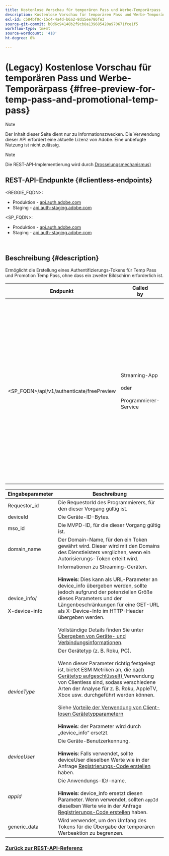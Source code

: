 ```yaml
---
title: Kostenlose Vorschau für temporären Pass und Werbe-Temporärpass
description: Kostenlose Vorschau für temporären Pass und Werbe-Temporärpass
exl-id: c584bf0c-15c4-4a4d-b6a2-8d15ee786fe3
source-git-commit: b0d6c94148b2f9cb8a139685420a970671fce1f5
workflow-type: tm+mt
source-wordcount: '410'
ht-degree: 0%

---
```


# (Legacy) Kostenlose Vorschau für temporären Pass und Werbe-Temporärpass {#free-preview-for-temp-pass-and-promotional-temp-pass}

>[!NOTE]
>
>Der Inhalt dieser Seite dient nur zu Informationszwecken. Die Verwendung dieser API erfordert eine aktuelle Lizenz von Adobe. Eine unbefugte Nutzung ist nicht zulässig.

>[!NOTE]
>
> Die REST-API-Implementierung wird durch [Drosselungsmechanismus) ](/help/authentication/integration-guide-programmers/throttling-mechanism.md)

## REST-API-Endpunkte {#clientless-endpoints}

&lt;REGGIE_FQDN>:

* Produktion - [api.auth.adobe.com](http://api.auth.adobe.com/)
* Staging - [api.auth-staging.adobe.com](http://api.auth-staging.adobe.com/)

&lt;SP_FQDN>:

* Produktion - [api.auth.adobe.com](http://api.auth.adobe.com/)
* Staging - [api.auth-staging.adobe.com](http://api.auth-staging.adobe.com/)

</br>

## Beschreibung {#description}

Ermöglicht die Erstellung eines Authentifizierungs-Tokens für Temp Pass und Promotion Temp Pass, ohne dass ein zweiter Bildschirm erforderlich ist.


| Endpunkt | Called </br>by | Eingabe   </br>Parameter | HTTP </br>Methode | Antwort | HTTP </br>Antwort |
|-------------------------------------------|-------------------------------------------------------|-------------------------------------------------------------------------------------------------------------------------------------------------------------------------------------------------------------------------------------------------------------------------------------------------------------------------------------------------|-------------------|-----------------------------------------------------------------------------------------------------------------------------------------------|-------------------------------------------|
| &lt;SP_FQDN>/api/v1/authenticate/freePreview | Streaming-App</br></br>oder</br></br>Programmierer-Service | 1. Requestor_id (obligatorisch)</br>    </br>2.  deviceId (obligatorisch)</br>    </br>3.  mso_id (obligatorisch)</br>    </br>4.  domain_name (obligatorisch)</br>    </br>5.  device_info/X-device-info (obligatorisch)</br>6.  deviceType</br>    </br>7.  deviceUser (veraltet)</br>    </br>8.  appId (veraltet)</br>    </br>9.  generic_data (optional) | POST | Die erfolgreiche Antwort lautet 204 Kein Inhalt. Dies bedeutet, dass das Token erfolgreich erstellt wurde und für die Autorisierungsflüsse verwendet werden kann. | 204 - Kein Inhalt   </br>400 - Fehlerhafte Anfrage |

<div>


| Eingabeparameter | Beschreibung |
|-------------------------------------|--------------------------------------------------------------------------------------------------------------------------------------------------------------------------------------------------------------------------------------------------------------------------------------------------------------------------------------------------------------------------------------------------------------------------------------------------------------------------------------------------------------------------------------------------------------------------------------------------------------------------------------------------|
| Requestor_id | Die RequestorId des Programmierers, für den dieser Vorgang gültig ist. |
| deviceId | Die Geräte-ID-Bytes. |
| mso_id | Die MVPD-ID, für die dieser Vorgang gültig ist. |
| domain_name | Der Domain-Name, für den ein Token gewährt wird. Dieser wird mit den Domains des Dienstleisters verglichen, wenn ein Autorisierungs-Token erteilt wird. |
| device_info/</br></br>X-device-info | Informationen zu Streaming-Geräten.</br></br>**Hinweis**: Dies kann als URL-Parameter an device_info übergeben werden, sollte jedoch aufgrund der potenziellen Größe dieses Parameters und der Längenbeschränkungen für eine GET-URL als X-Device-Info im HTTP-Header übergeben werden. </br></br>Vollständige Details finden Sie unter [Übergeben von Geräte- und Verbindungsinformationen](/help/authentication/integration-guide-programmers/legacy/client-information/passing-client-information-device-connection-and-application.md). |
| _deviceType_ | Der Gerätetyp (z. B. Roku, PC).</br></br>Wenn dieser Parameter richtig festgelegt ist, bietet ESM Metriken an, die [nach Gerätetyp aufgeschlüsselt) ](/help/authentication/integration-guide-programmers/features-premium/esm/entitlement-service-monitoring-overview.md#clientless_device_type) Verwendung von Clientless sind, sodass verschiedene Arten der Analyse für z. B. Roku, AppleTV, Xbox usw. durchgeführt werden können.</br></br>Siehe [Vorteile der Verwendung von Client-losen Gerätetypparametern ](/help/authentication/integration-guide-programmers/legacy/notes-technical/benefits-of-using-the-clientless-devicetype-parameter-in-pass-metrics.md)</br></br>**Hinweis**: der Parameter wird durch „device_info“ ersetzt. |
| _deviceUser_ | Die Geräte-Benutzerkennung.</br></br>**Hinweis**: Falls verwendet, sollte deviceUser dieselben Werte wie in der Anfrage [Registrierungs-Code erstellen](/help/authentication/integration-guide-programmers/legacy/rest-api-v1/apis/registration-code-request.md) haben. |
| _appId_ | Die Anwendungs-ID/-name. </br></br>**Hinweis**: device_info ersetzt diesen Parameter. Wenn verwendet, sollten `appId` dieselben Werte wie in der Anfrage [Registrierungs-Code erstellen](/help/authentication/integration-guide-programmers/legacy/rest-api-v1/apis/registration-code-request.md) haben. |
| generic_data | Wird verwendet, um den Umfang des Tokens für die Übergabe der temporären Werbeaktion zu begrenzen. |


### [Zurück zur REST-API-Referenz](/help/authentication/integration-guide-programmers/legacy/rest-api-v1/rest-api-reference.md)
